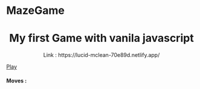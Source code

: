 # MazeGame
<h1 align="center">My first Game with vanila javascript</h1>
<p align="center">Link : https://lucid-mclean-70e89d.netlify.app/</p> 
<a href="https://lucid-mclean-70e89d.netlify.app/">Play</a>
<h4>Moves :</h4>
